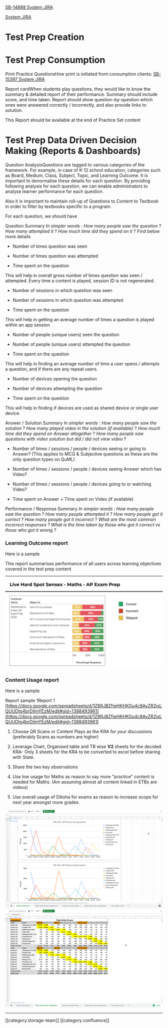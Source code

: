 [SB-14888 System JIRA](https:///browse/SB-14888)

[ System JIRA](https:///browse/)
# Test Prep Creation

# Test Prep Consumption
Print Practice QuestionsHow print is initiated from consumption clients: [SB-15397 System JIRA](https:///browse/SB-15397)

Report cardWhen students play questions, they would like to know the summary & detailed report of their performance. Summary should include score, and time taken. Report should show question-by-question which ones were answered correctly / incorrectly, and also provide links to solution.

This Report should be available at the end of Practice Set content


# Test Prep Data Driven Decision Making (Reports & Dashboards)
Question AnalysisQuestions are tagged to various categories of the framework. For example, in case of K-12 school education, categories such as Board, Medium, Class, Subject, Topic, and Learning Outcome. It is important to denormalise these details for each question. By providing following analysis for each question, we can enable administrators to analyse learner performance for each question.

Also it is important to maintain roll-up of Questions to Content to Textbook in order to filter by textbooks specific to a program.

For each question, we should have

Question Summary _In simpler words_ :  _How many people saw the question_ ?  _How many attempted it_ ?  _How much time did they spend on it_ ? Find below more details


* Number of times question was seen


* Number of times question was attempted


* Time spent on the question



This will help in overall gross number of times question was seen / attempted. Every time a content is played, session ID is not regenerated.


* Number of sessions in which question was seen


* Number of sessions in which question was attempted


* Time spent on the question



This will help in getting an average number of times a question is played within an app session


* Number of people (unique users) seen the question


* Number of people (unique users) attempted the question


* Time spent on the question



This will help in finding an average number of time a user opens / attempts a question, and if there are any repeat users.


* Number of devices opening the question


* Number of devices attempting the question


* Time spent on the question



This will help in finding if devices are used as shared device or single user device.

Answer / Solution Summary _In simpler words_ :  _How many people saw the solution_ ?  _How many played video in the solution (if available)_ ?  _How much time did they spend on Answer altogether_ ?  _How many people saw questions with video solution but did / did not view video_ ?


* Number of times / sessions / people / devices seeing or going to Answer? (This applies to MCQ & Subjective questions as these are the only question types on QuML)


* Number of times / sessions / people / devices seeing Answer which has Video?


* Number of times / sessions / people / devices going to or watching Video?


* Time spent on Answer + Time spent on Video (if available)



Performance / Response Summary _In simpler words_ :  _How many people saw the question_ ?  _How many people attempted it_ ?  _How many people got it correct_ ?  _How many people got it incorrect_ ?  _What are the most common incorrect responses_ ?  _What is the time taken by those who got it correct vs those who got it wrong_ ? 




### Learning Outcome report
Here is a sample

This report summarises performance of all users across learning objectives covered in the test prep content

![](images/storage/image-20191018-084831.png)


### Content Usage report
Here is a sample 

Report sample 1Report 1 [https://docs.google.com/spreadsheets/d/1Z8RJBZfjpHKHKGu4c8AyZR2ixLQUUDtg4brDilmYEzM/edit#gid=1388493961](https://docs.google.com/spreadsheets/d/1Z8RJBZfjpHKHKGu4c8AyZR2ixLQUUDtg4brDilmYEzM/edit#gid=1388493961)


1. Choose QR Scans or Content Plays as the KRA for your discussions (preferably Scans as numbers are higher)


1. Leverage Chart, Organised table and TB wise  **V2**  sheets for the decided KRA- Only 3 sheets for the KRA to be converted to excel before sharing with State.


1. Share the two key observations


1. Use low usage for Maths as reason to say more "practice" content is needed for Maths. (Am assuming almost all content linked in ETBs are videos)


1. Use overall usage of Diksha for exams as reason to increase scope for next year amongst more grades.



![](images/storage/Screenshot%202019-09-18%20at%2012.14.56.png)![](images/storage/Screenshot%202019-09-18%20at%2012.15.05.png)



*****

[[category.storage-team]] 
[[category.confluence]] 
